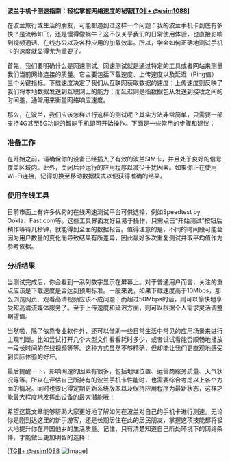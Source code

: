 **波兰手机卡测速指南：轻松掌握网络速度的秘密[[TG💪+ @esim1088](https://t.me/s/esim1088)]**

在波兰旅行或生活的朋友，可能都遇到过这样一个问题：我的波兰手机卡到底有多快？是流畅如飞，还是慢得像蜗牛？这不仅关乎我们的日常使用体验，也直接影响到视频通话、在线办公以及各种应用的加载效率。所以，学会如何正确地测试手机卡的速度就显得尤为重要了。

首先，我们要明确什么是网速测试。网速测试就是通过特定的工具或者网站来测量我们当前网络连接的质量。它主要包括下载速度、上传速度以及延迟（Ping值）三个关键指标。下载速度决定了我们从互联网获取数据的速度；上传速度则反映了我们将本地数据发送到互联网上的能力；而延迟则是指数据包从发送到接收之间的时间差，通常用来衡量网络响应速度。

那么，在波兰，我们应该怎样进行这样的测试呢？其实方法非常简单，只需要一部支持4G甚至5G功能的智能手机即可开始操作。下面是一些常用的步骤和建议：

### 准备工作
在开始之前，请确保你的设备已经插入了有效的波兰SIM卡，并且处于良好的信号覆盖区域内。此外，关闭后台运行的应用程序以减少干扰因素。如果你正在使用Wi-Fi连接，记得切换至移动数据模式以便获得准确的结果。

### 使用在线工具
目前市面上有许多优秀的在线网速测试平台可供选择，例如Speedtest by Ookla、Fast.com等。这些工具界面友好且易于操作，只需点击“开始测试”按钮后稍作等待几秒钟，就能得到全面的数据报告。值得注意的是，不同的时间段可能会因为用户数量的变化而导致结果有所差异，因此最好多次重复测试并取平均值作为参考依据。

### 分析结果
当测试完成后，你会看到一系列数字显示在屏幕上。对于普通用户而言，关注的重点应该是下载速度是否达到预期标准。一般来说，如果下载速度高于10Mbps，那么浏览网页、观看高清视频应该不成问题；而超过50Mbps的话，则可以愉快地享受超高清流媒体服务了。至于上传速度和延迟方面，则可以根据个人需求灵活调整期望值。

当然啦，除了依靠专业软件外，还可以借助一些日常生活中常见的应用场景来进行主观判断。比如尝试打开几个大型文件看看耗时多少，或者试试看能否顺畅地播放一段长时间的在线视频等等。这种方式虽然不够精确，但却能让我们更直观地感受到实际体验的好坏。

最后提醒一下，影响网速的因素有很多，包括地理位置、运营商服务质量、天气状况等等。所以在评估自己所持有的波兰手机卡性能时，也需要综合考虑以上各个方面的情况。同时也要记得定期更新系统版本以及保持应用程序为最新状态，这样才能最大程度地发挥出设备的最大潜能哦！

希望这篇文章能够帮助大家更好地了解如何在波兰对自己的手机卡进行测速。无论你是刚到达这里的新手游客，还是长期居住在此的居民朋友，掌握这项技能都将极大地提升你在异国他乡的生活质量。记住，只有清楚知道自己所处环境下的网络条件，才能做出更加明智的选择！

[[TG💪+ @esim1088](https://t.me/s/esim1088) ![Image](https://i.postimg.cc/4NQfJmqS/Snipaste-2025-05-13-00-14-12.png)]